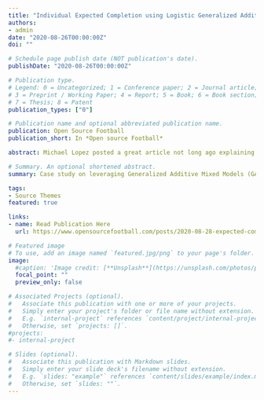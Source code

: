 ```yaml
---
title: "Individual Expected Completion using Logistic Generalized Additive Mixed Models"
authors:
- admin
date: "2020-08-26T00:00:00Z"
doi: ""

# Schedule page publish date (NOT publication's date).
publishDate: "2020-08-26T00:00:00Z"

# Publication type.
# Legend: 0 = Uncategorized; 1 = Conference paper; 2 = Journal article;
# 3 = Preprint / Working Paper; 4 = Report; 5 = Book; 6 = Book section;
# 7 = Thesis; 8 = Patent
publication_types: ["0"]

# Publication name and optional abbreviated publication name.
publication: Open Source Football
publication_short: In *Open source Football*

abstract: Michael Lopez posted a great article not long ago explaining how Generalized Additive Models (GAMs) are an excellent way to measure the non-linear effects of explanatory variables x on response variable y. Lately, I’ve been playing around with linear and logistic mixed-effects models, so I thought about combining these with GAMs to estimate the probability of completion per Quarterback while accounting for non-linearities, especially on air yards.

# Summary. An optional shortened abstract.
summary: Case study on leveraging Generalized Additive Mixed Models (GAMM) to estimate the individual probability of completion per Quarterback as a random effect.

tags:
- Source Themes
featured: true

links:
- name: Read Publication Here
  url: https://www.opensourcefootball.com/posts/2020-08-28-expected-completion-using-logistic-generalized-additive-mixed-models/

# Featured image
# To use, add an image named `featured.jpg/png` to your page's folder.
image:
  #caption: 'Image credit: [**Unsplash**](https://unsplash.com/photos/pLCdAaMFLTE)'
  focal_point: ""
  preview_only: false

# Associated Projects (optional).
#   Associate this publication with one or more of your projects.
#   Simply enter your project's folder or file name without extension.
#   E.g. `internal-project` references `content/project/internal-project/index.md`.
#   Otherwise, set `projects: []`.
#projects:
#- internal-project

# Slides (optional).
#   Associate this publication with Markdown slides.
#   Simply enter your slide deck's filename without extension.
#   E.g. `slides: "example"` references `content/slides/example/index.md`.
#   Otherwise, set `slides: ""`.
---
```

